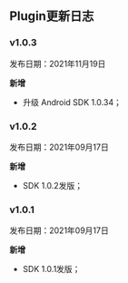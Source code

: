 ## Plugin更新日志

### v1.0.3

发布日期：2021年11月19日

**新增**

* 升级 Android SDK 1.0.34；

### v1.0.2

发布日期：2021年09月17日

**新增**

* SDK 1.0.2发版；

### v1.0.1

发布日期：2021年09月17日

**新增**

* SDK 1.0.1发版；